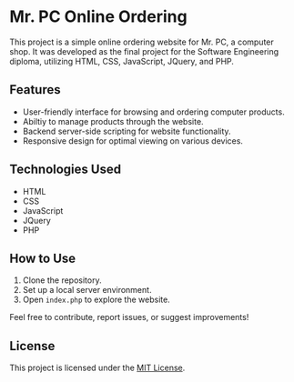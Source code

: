 # Mr. PC Online Ordering

This project is a simple online ordering website for Mr. PC, a computer shop. It was developed as the final project for the Software Engineering diploma, utilizing HTML, CSS, JavaScript, JQuery, and PHP.

## Features

- User-friendly interface for browsing and ordering computer products.
- Abiltiy to manage products through the website.
- Backend server-side scripting for website functionality.
- Responsive design for optimal viewing on various devices.

## Technologies Used

- HTML
- CSS
- JavaScript
- JQuery
- PHP

## How to Use

1. Clone the repository.
2. Set up a local server environment.
3. Open `index.php` to explore the website.

Feel free to contribute, report issues, or suggest improvements!

## License

This project is licensed under the [MIT License](LICENSE).
